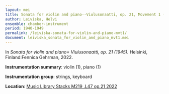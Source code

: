 ```yaml
---
layout: mei
title: Sonata for violin and piano--Viulusonaatti, op. 21, Movement 1 (1945)
author: Leiviska, Helvi
ensemble: chamber-instrument
period: 1940-1949
permalink: /leiviska-sonata-for-violin-and-piano-mvt1/
document: leiviska_sonata_for_violin_and_piano_mvt1.mei
---
```


In *Sonata for violin and piano= Viulusonaatti, op. 21 (1945).* Helsinki, Finland:Fennica Gehrman, 2022.

**Instrumentation summary**: violin (1), piano (1)

**Instrumentation group**: strings, keyboard

**Location**: <a href="https://tufts.primo.exlibrisgroup.com/permalink/01TUN_INST/1kc9gia/alma991018809261903851" target="_blank">Music Library Stacks M219 .L47 op.21 2022</a>